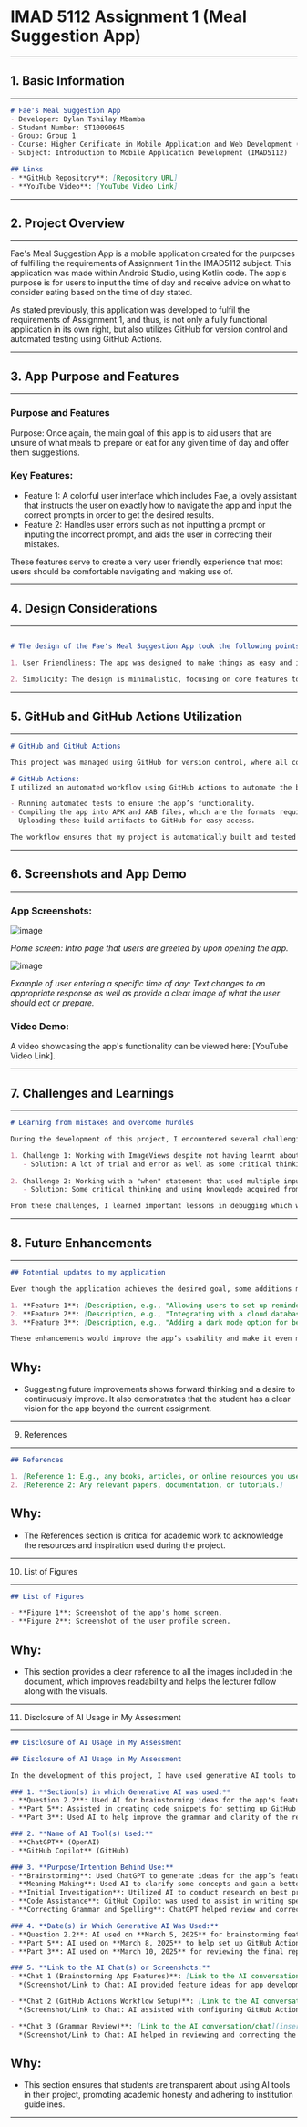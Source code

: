 # **IMAD 5112 Assignment 1 (Meal Suggestion App)**

---
## 1. Basic Information
---

```markdown
# Fae's Meal Suggestion App
- Developer: Dylan Tshilay Mbamba
- Student Number: ST10090645
- Group: Group 1
- Course: Higher Cerificate in Mobile Application and Web Development (HMAW0501)
- Subject: Introduction to Mobile Application Development (IMAD5112)

## Links
- **GitHub Repository**: [Repository URL]
- **YouTube Video**: [YouTube Video Link]
```
---
## 2. Project Overview
---
Fae's Meal Suggestion App is a mobile application created for the purposes of fulfilling the requirements of Assignment 1 in the IMAD5112 subject. This application was made within Android Studio, using Kotlin code. The app's purpose is for users to input the time of day and receive advice on what to consider eating based on the time of day stated.

As stated previously, this application was developed to fulfil the requirements of Assignment 1, and thus, is not only a fully functional application in its own right, but also utilizes GitHub for version control and automated testing using GitHub Actions.

---

## 3. App Purpose and Features
---------------------------

### Purpose and Features

Purpose:
Once again, the main goal of this app is to aid users that are unsure of what meals to prepare or eat for any given time of day and offer them suggestions.

### Key Features:
- Feature 1: A colorful user interface which includes Fae, a lovely assistant that instructs the user on exactly how to navigate the app and input the correct prompts in order to get the desired results.
- Feature 2: Handles user errors such as not inputting a prompt or inputing the incorrect prompt, and aids the user in correcting their mistakes.

These features serve to create a very user friendly experience that most users should be comfortable navigating and making use of.

---
## 4. Design Considerations
---

```markdown

# The design of the Fae's Meal Suggestion App took the following points in account:

1. User Friendliness: The app was designed to make things as easy and intuitive as possible for any type of user to navigate through effortlessly.
   
2. Simplicity: The design is minimalistic, focusing on core features to improve functionality and to give users an easy time.
```

---

## 5. GitHub and GitHub Actions Utilization

---
```markdown
# GitHub and GitHub Actions

This project was managed using GitHub for version control, where all code changes were committed and pushed regularly. GitHub enabled collaborative coding, allowing me to keep track of changes and maintain project integrity.

# GitHub Actions:
I utilized an automated workflow using GitHub Actions to automate the build and deployment process. This includes:

- Running automated tests to ensure the app’s functionality.
- Compiling the app into APK and AAB files, which are the formats required for distribution.
- Uploading these build artifacts to GitHub for easy access.

The workflow ensures that my project is automatically built and tested every time I push changes, and it simplifies the process of delivering the final APK/AAB files for submission.
```
---
## 6. Screenshots and App Demo
---

### App Screenshots:

![image](https://github.com/user-attachments/assets/7b42d79c-aea5-466d-837d-17ed8d441a11)

*Home screen: Intro page that users are greeted by upon opening the app.*

![image](https://github.com/user-attachments/assets/a024adf4-d28c-4a37-8504-64c35bdb8d40)

*Example of user entering a specific time of day: Text changes to an appropriate response as well as provide a clear image of what the user should eat or prepare.*

### Video Demo:
A video showcasing the app's functionality can be viewed here: [YouTube Video Link].

---
## 7. Challenges and Learnings
---

```markdown
# Learning from mistakes and overcome hurdles

During the development of this project, I encountered several challenging tasks, including:

1. Challenge 1: Working with ImageViews despite not having learnt about them in detail yet.
   - Solution: A lot of trial and error as well as some critical thinking and further independent research.
   
2. Challenge 2: Working with a "when" statement that used multiple inputs to produce the same output in order to account for users not capitalizing their prompts.
   - Solution: Some critical thinking and using knowlegde acquired from previous applications that I've developed.

From these challenges, I learned important lessons in debugging which will serve to shorten development time for future applications.
```
---

## 8. Future Enhancements
----------------------

```markdown
## Potential updates to my application

Even though the application achieves the desired goal, some additions may be implemented to improve usefulness and aesthetic.

1. **Feature 1**: [Description, e.g., "Allowing users to set up reminders or notifications."]
2. **Feature 2**: [Description, e.g., "Integrating with a cloud database for storing user data."]
3. **Feature 3**: [Description, e.g., "Adding a dark mode option for better user experience."]

These enhancements would improve the app’s usability and make it even more versatile for end-users.
```

Why:
----
- Suggesting future improvements shows forward thinking and a desire to continuously improve. It also demonstrates that the student has a clear vision for the app beyond the current assignment.

---

9. References
-------------

```markdown
## References

1. [Reference 1: E.g., any books, articles, or online resources you used during development.]
2. [Reference 2: Any relevant papers, documentation, or tutorials.]
```

Why:
----
- The References section is critical for academic work to acknowledge the resources and inspiration used during the project.

---

10. List of Figures
-------------------

```markdown
## List of Figures

- **Figure 1**: Screenshot of the app's home screen.
- **Figure 2**: Screenshot of the user profile screen.
```

Why:
----
- This section provides a clear reference to all the images included in the document, which improves readability and helps the lecturer follow along with the visuals.

---

11. Disclosure of AI Usage in My Assessment
-------------------------------------------

```markdown
## Disclosure of AI Usage in My Assessment

## Disclosure of AI Usage in My Assessment

In the development of this project, I have used generative AI tools to assist in various parts of the assignment. Below is a detailed disclosure of where and how these tools were used:

### 1. **Section(s) in which Generative AI was used:**
- **Question 2.2**: Used AI for brainstorming ideas for the app's features.
- **Part 5**: Assisted in creating code snippets for setting up GitHub Actions workflows.
- **Part 3**: Used AI to help improve the grammar and clarity of the report.

### 2. **Name of AI Tool(s) Used:**
- **ChatGPT** (OpenAI)
- **GitHub Copilot** (GitHub)

### 3. **Purpose/Intention Behind Use:**
- **Brainstorming**: Used ChatGPT to generate ideas for the app’s features and functionality.
- **Meaning Making**: Used AI to clarify some concepts and gain a better understanding of how certain technologies (e.g., GitHub Actions) work.
- **Initial Investigation**: Utilized AI to conduct research on best practices for Android app development and GitHub Actions setup.
- **Code Assistance**: GitHub Copilot was used to assist in writing specific parts of the code, such as setting up GitHub Actions and working with Gradle.
- **Correcting Grammar and Spelling**: ChatGPT helped review and correct the grammar and clarity of my project report.

### 4. **Date(s) in Which Generative AI Was Used:**
- **Question 2.2**: AI used on **March 5, 2025** for brainstorming feature ideas.
- **Part 5**: AI used on **March 8, 2025** to help set up GitHub Actions.
- **Part 3**: AI used on **March 10, 2025** for reviewing the final report.

### 5. **Link to the AI Chat(s) or Screenshots:**
- **Chat 1 (Brainstorming App Features)**: [Link to the AI conversation/chat](insert_link_here)  
  *(Screenshot/Link to Chat: AI provided feature ideas for app development)*

- **Chat 2 (GitHub Actions Workflow Setup)**: [Link to the AI conversation/chat](insert_link_here)  
  *(Screenshot/Link to Chat: AI assisted with configuring GitHub Actions for the project)*

- **Chat 3 (Grammar Review)**: [Link to the AI conversation/chat](insert_link_here)  
  *(Screenshot/Link to Chat: AI helped in reviewing and correcting the report’s grammar)*

```

Why:
----
- This section ensures that students are transparent about using AI tools in their project, promoting academic honesty and adhering to institution guidelines.

---
